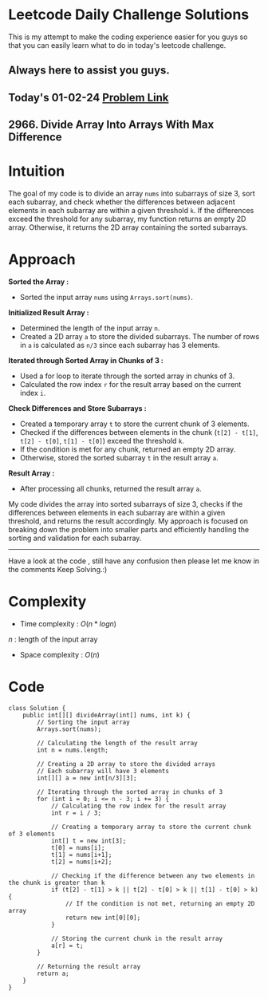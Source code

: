 # Leetcode Daily Challenge Solutions

This is my attempt to make the coding experience easier for you guys so that you can easily learn what to do in today's leetcode challenge.


## Always here to assist you guys.

## Today's 01-02-24 [Problem Link](https://leetcode.com/problems/divide-array-into-arrays-with-max-difference/description/?envType=daily-question&envId=2024-02-01)
## 2966. Divide Array Into Arrays With Max Difference

# Intuition
<!-- Describe your first thoughts on how to solve this problem. -->
The goal of my code is to divide an array `nums` into subarrays of size 3, sort each subarray, and check whether the differences between adjacent elements in each subarray are within a given threshold `k`. If the differences exceed the threshold for any subarray, my function returns an empty 2D array. Otherwise, it returns the 2D array containing the sorted subarrays.

# Approach
<!-- Describe your approach to solving the problem. -->
**Sorted the Array :**
   - Sorted the input array `nums` using `Arrays.sort(nums)`.

**Initialized Result Array :**
   - Determined the length of the input array `n`.
   - Created a 2D array `a` to store the divided subarrays. The number of rows in `a` is calculated as `n/3` since each subarray has 3 elements.

**Iterated through Sorted Array in Chunks of 3 :**
   - Used a for loop to iterate through the sorted array in chunks of 3.
   - Calculated the row index `r` for the result array based on the current index `i`.

**Check Differences and Store Subarrays :**
   - Created a temporary array `t` to store the current chunk of 3 elements.
   - Checked if the differences between elements in the chunk (`t[2] - t[1]`, `t[2] - t[0]`, `t[1] - t[0]`) exceed the threshold `k`.
   - If the condition is met for any chunk, returned an empty 2D array.
   - Otherwise, stored the sorted subarray `t` in the result array `a`.

**Result Array :**
   - After processing all chunks, returned the result array `a`.

My code divides the array into sorted subarrays of size 3, checks if the differences between elements in each subarray are within a given threshold, and returns the result accordingly. My approach is focused on breaking down the problem into smaller parts and efficiently handling the sorting and validation for each subarray.

---
Have a look at the code , still have any confusion then please let me know in the comments
Keep Solving.:)

# Complexity
- Time complexity : $O(n*logn)$
<!-- Add your time complexity here, e.g. $$O(n)$$ -->
$n$ : length of the input array
- Space complexity : $O(n)$
<!-- Add your space complexity here, e.g. $$O(n)$$ -->

# Code
```
class Solution {
    public int[][] divideArray(int[] nums, int k) {
        // Sorting the input array
        Arrays.sort(nums);
        
        // Calculating the length of the result array
        int n = nums.length;
        
        // Creating a 2D array to store the divided arrays
        // Each subarray will have 3 elements
        int[][] a = new int[n/3][3];
        
        // Iterating through the sorted array in chunks of 3
        for (int i = 0; i <= n - 3; i += 3) {
            // Calculating the row index for the result array
            int r = i / 3;
            
            // Creating a temporary array to store the current chunk of 3 elements
            int[] t = new int[3];
            t[0] = nums[i];
            t[1] = nums[i+1];
            t[2] = nums[i+2];
            
            // Checking if the difference between any two elements in the chunk is greater than k
            if (t[2] - t[1] > k || t[2] - t[0] > k || t[1] - t[0] > k) {
                // If the condition is not met, returning an empty 2D array
                return new int[0][0];
            }
            
            // Storing the current chunk in the result array
            a[r] = t;
        }
        
        // Returning the result array
        return a;
    }
}

```
